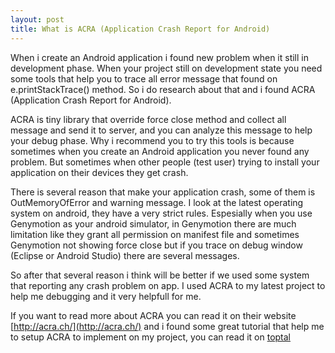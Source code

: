 ```yaml
---
layout: post
title: What is ACRA (Application Crash Report for Android)
---
```

When i create an Android application i found new problem when it still in development phase. When your project still on development state you need some tools that help you to trace all error message that found on e.printStackTrace() method. So i do research about that and i found ACRA (Application Crash Report for Android).

ACRA is tiny library that override force close method and collect all message and send it to server, and you can analyze this message to help your debug phase. Why i recommend you to try this tools is because sometimes when you create an Android application you never found any problem. But sometimes when other people (test user) trying to install your application on their devices they get crash.

There is several reason that make your application crash, some of them is OutMemoryOfError and warning message. I look at the latest operating system on android, they have a very strict rules. Espesially when you use Genymotion as your android simulator, in Genymotion there are much limitation like they grant all permission on manifest file and sometimes Genymotion not showing force close but if you trace on debug window (Eclipse or Android Studio) there are several messages.

So after that several reason i think will be better if we used some system that reporting any crash problem on app. I used ACRA to my latest project to help me debugging and it very helpfull for me.

If you want to read more about ACRA you can read it on their website [http://acra.ch/](http://acra.ch/) and i found some great tutorial that help me to setup ACRA to implement on my project, you can read it on [toptal](http://www.toptal.com/android/automated-android-crash-reports-with-acra-and-cloudant)
